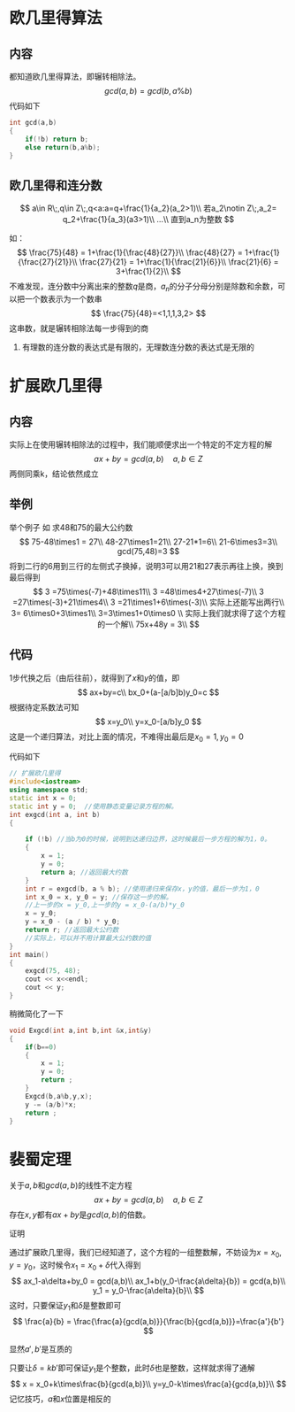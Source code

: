 # 欧几里得算法

## 内容

都知道欧几里得算法，即辗转相除法。
$$
gcd(a,b) = gcd(b,a\%b)
$$
代码如下

```c++
int gcd(a,b)
{
    if(!b) return b;
    else return(b,a%b);
}
```

## 欧几里得和连分数

$$
a\in R\;,q\in Z\;,q<a:a=q+\frac{1}{a_2}(a_2>1)\\
若a_2\notin Z\;,a_2= q_2+\frac{1}{a_3}(a3>1)\\
...\\
直到a_n为整数
$$

如：
$$
\frac{75}{48} = 1+\frac{1}{\frac{48}{27}}\\
\frac{48}{27} = 1+\frac{1}{\frac{27}{21}}\\
\frac{27}{21} = 1+\frac{1}{\frac{21}{6}}\\
\frac{21}{6} = 3+\frac{1}{2}\\
$$
不难发现，连分数中分离出来的整数$q$是商，$a_n$的分子分母分别是除数和余数，可以把一个数表示为一个数串
$$
\frac{75}{48}=<1,1,1,3,2>
$$
这串数，就是辗转相除法每一步得到的商

1. 有理数的连分数的表达式是有限的，无理数连分数的表达式是无限的

# 扩展欧几里得

## 内容

实际上在使用辗转相除法的过程中，我们能顺便求出一个特定的不定方程的解
$$
ax+by = gcd(a,b)\quad a,b\in Z
$$
两侧同乘k，结论依然成立

## 举例

举个例子 如 求48和75的最大公约数
$$
75-48\times1 = 27\\
48-27\times1=21\\
27-21*1=6\\
21-6\times3=3\\
gcd(75,48)=3
$$
将到二行的6用到三行的左侧式子换掉，说明3可以用21和27表示再往上换，换到最后得到
$$
3 =75\times(-7)+48\times11\\
3 =48\times4+27\times(-7)\\
3 =27\times(-3)+21\times4\\
3 =21\times1+6\times(-3)\\
实际上还能写出两行\\
3= 6\times0+3\times1\\
3=3\times1+0\times0
\\
实际上我们就求得了这个方程的一个解\\
75x+48y = 3\\
$$

## 代码

1步代换之后（由后往前），就得到了$x$和$y$的值，即
$$
ax+by=c\\
bx_0+(a-[a/b]b)y_0=c
$$
根据待定系数法可知
$$
x=y_0\\
y=x_0-[a/b]y_0
$$
这是一个递归算法，对比上面的情况，不难得出最后是$x_0=1,y_0=0$

代码如下

```c++
// 扩展欧几里得 
#include<iostream>
using namespace std;
static int x = 0;
static int y = 0;  //使用静态变量记录方程的解。
int exgcd(int a, int b)
{
	
	if (!b) //当b为0的时候，说明到达递归边界，这时候最后一步方程的解为1，0。
	{
		x = 1;
		y = 0;
		return a; //返回最大约数
	}
	int r = exgcd(b, a % b); //使用递归来保存x，y的值，最后一步为1，0
    int x_0 = x, y_0 = y; //保存这一步的解。 
    //上一步的x = y_0,上一步的y = x_0-(a/b)*y_0
	x = y_0;
	y = x_0 - (a / b) * y_0;
	return r; //返回最大公约数
    //实际上，可以并不用计算最大公约数的值
}
int main()
{
	exgcd(75, 48);
	cout << x<<endl;
	cout << y;
}
```

稍微简化了一下

```c++
void Exgcd(int a,int b,int &x,int&y)
{
    if(b==0)
    {
        x = 1;
        y = 0;
        return ;
	}
    Exgcd(b,a%b,y,x);
    y -= (a/b)*x;
    return ;
}
```



# 裴蜀定理

关于$a,b$和$gcd(a,b)$的线性不定方程
$$
ax+by = gcd(a,b)\quad a,b\in Z
$$
存在$x,y$都有$ax+by$是$gcd(a,b)$的倍数。

证明

通过扩展欧几里得，我们已经知道了，这个方程的一组整数解，不妨设为$x=x_0,y=y_0$，这时候令$x_1 = x_0 + \delta$代入得到
$$
ax_1-a\delta+by_0 = gcd(a,b)\\
ax_1+b(y_0-\frac{a\delta}{b}) = gcd(a,b)\\
y_1 = y_0-\frac{a\delta}{b}\\
$$
这时，只要保证$y_1$和$\delta$是整数即可
$$
\frac{a}{b} = \frac{\frac{a}{gcd(a,b)}}{\frac{b}{gcd(a,b)}}=\frac{a'}{b'}
$$



显然$a',b'$是互质的

只要让$\delta=kb'$即可保证$y_1$是个整数，此时$\delta$也是整数，这样就求得了通解
$$
x = x_0+k\times\frac{b}{gcd(a,b)}\\
y=y_0-k\times\frac{a}{gcd(a,b)}\\
$$
记忆技巧，$a$和$x$位置是相反的